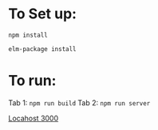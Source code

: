 # To Set up:

`npm install`

`elm-package install`

# To run:

Tab 1: `npm run build`
Tab 2: `npm run server`

[Locahost 3000](localhost:3000)

